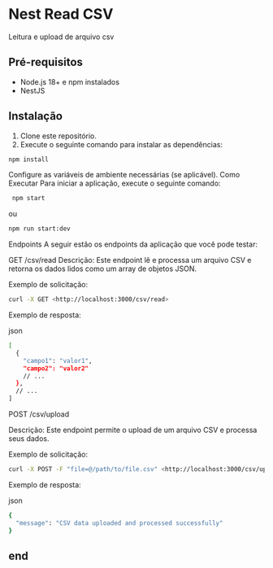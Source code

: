 # Nest Read CSV

Leitura e upload de arquivo csv

## Pré-requisitos

- Node.js 18+ e npm instalados
- NestJS

## Instalação

1. Clone este repositório.
2. Execute o seguinte comando para instalar as dependências:

 ```bash
npm install
```

Configure as variáveis de ambiente necessárias (se aplicável).
Como Executar
Para iniciar a aplicação, execute o seguinte comando:

  ```bash
   npm start
```

ou

  ```bash
  npm run start:dev
  ```

Endpoints
A seguir estão os endpoints da aplicação que você pode testar:

GET /csv/read
Descrição: Este endpoint lê e processa um arquivo CSV e retorna os dados lidos como um array de objetos JSON.

Exemplo de solicitação:

```bash
curl -X GET <http://localhost:3000/csv/read>
```

Exemplo de resposta:

json

```bash
[
  {
    "campo1": "valor1",
    "campo2": "valor2"
    // ...
  },
  // ...
]
```

POST /csv/upload

Descrição: Este endpoint permite o upload de um arquivo CSV e processa seus dados.

Exemplo de solicitação:

```bash
curl -X POST -F "file=@/path/to/file.csv" <http://localhost:3000/csv/upload>
```

Exemplo de resposta:

json

```bash
{
  "message": "CSV data uploaded and processed successfully"
}
```

## end
